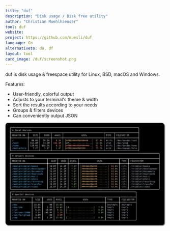 ```yaml
---
title: "duf"
description: "Disk usage / Disk free utility"
author: "Christian Muehlhaeuser"
tool: duf
website:
project: https://github.com/muesli/duf
language: Go
alternativeto: du, df
layout: tool
card_image: /duf/screenshot.png
---
```


duf is disk usage & freespace utility for Linux, BSD, macOS and Windows.

Features:

* User-friendly, colorful output
* Adjusts to your terminal's theme & width
* Sort the results according to your needs
* Groups & filters devices
* Can conveniently output JSON

![Screenshot](screenshot.png)
